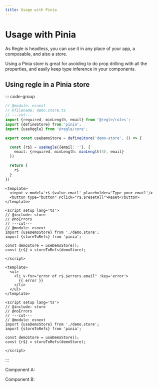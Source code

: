 ```yaml
---
title: Usage with Pinia
---
```


<script setup>
import ComponentA from '../parts/components/pinia/ComponentA.vue';
import ComponentB from '../parts/components/pinia/ComponentB.vue';
</script>

# Usage with Pinia

As Regle is headless, you can use it in any place of your app, a composable, and also a store.

Using a Pinia store is great for avoiding to do prop drilling with all the properties, and easily keep type inference in your components.


## Using regle in a Pinia store

::: code-group
```ts twoslash include store [demo.store.ts] 
// @module: esnext
// @filename: demo.store.ts
// ---cut---
import {required, minLength, email} from '@regle/rules';
import {defineStore} from 'pinia';
import {useRegle} from '@regle/core';

export const useDemoStore = defineStore('demo-store', () => {

  const {r$} = useRegle({email: ''}, {
    email: {required, minLength: minLength(4), email}
  })

  return {
    r$
  }
})
```

``` vue twoslash [ComponentA.vue]
<template>
  <input v-model='r$.$value.email' placeholder='Type your email'/>
  <button type="button" @click="r$.$resetAll">Reset</button>
</template>

<script setup lang='ts'>
// @include: store
// @noErrors
// ---cut---
// @module: esnext
import {useDemoStore} from './demo.store';
import {storeToRefs} from 'pinia';

const demoStore = useDemoStore();
const {r$} = storeToRefs(demoStore);

</script>
```

``` vue twoslash [ComponentB.vue]
<template>
  <ul>
    <li v-for="error of r$.$errors.email" :key='error'>
      {{ error }}
    </li>
  </ul>
</template>

<script setup lang='ts'>
// @include: store
// @noErrors
// ---cut---
// @module: esnext
import {useDemoStore} from './demo.store';
import {storeToRefs} from 'pinia';

const demoStore = useDemoStore();
const {r$} = storeToRefs(demoStore);

</script>
```

:::

Component A:

<ComponentA/>

Component B:

<ComponentB/>